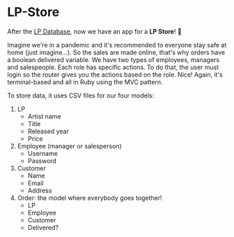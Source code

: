# LP-Store
After the [LP Database](https://github.com/AugustoPresto/LP-Database), now we have an app for a **LP Store**! 👊

Imagine we're in a pandemic and it's recommended to everyone stay safe at home (just imagine...). So the sales are made online, that's why orders have a boolean delivered variable. We have two types of employees, managers and salespeople. Each role has specific actions. To do that, the user must login so the router gives you the actions based on the role. Nice!
Again, it's terminal-based and all in Ruby using the MVC pattern.

To store data, it uses CSV files for our four models:
1. LP
   * Artist name
   * Title
   * Released year
   * Price
1. Employee (manager or salesperson)
   * Username
   * Password
1. Customer
   * Name
   * Email
   * Address
1. Order: the model where everybody goes together!
   * LP
   * Employee
   * Customer
   * Delivered?